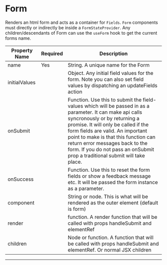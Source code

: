 # Form

Renders an html form and acts as a container for `Fields`. `Form` components must directly or indirectly be inside a `FormStateProvider`.
Any children/descendants of Form can use the `useForm` hook to get the current forms name.

| Property Name      | Required | Description                                                                                                                                                                                                                                                                                                                                                                                           |
|--------------------|----------|-------------------------------------------------------------------------------------------------------------------------------------------------------------------------------------------------------------------------------------------------------------------------------------------------------------------------------------------------------------------------------------------------------|
| name               | Yes      | String. A unique name for the Form                                                                                                                                                                                                                                                                                                                                                                   |
| initialValues      |          | Object. Any initial field values for the form. Note you can also set field values by dispatching an updateFields action |
| onSubmit           |          | Function. Use this to submit the field-values which will be passed in as a parameter. It can make api calls syncronously or by returning a promise. It will only be called if the form fields are valid. An important point to make is that this function can return error messages back to the form. If you do not pass an onSubmit prop a traditional submit will take place.|
| onSuccess          |          | Function. Use this to reset the form fields or show a feedback message etc. It will be passed the form instance as a parameter.|
| component          |          | String or node. This is what will be rendered as the outer element (default is form) |
| render             |          | function. A render function that will be called with props handleSubmit and elementRef |
| children           |          | Node or function. A function that will be called with props handleSubmit and elementRef. Or normal JSX children |

---
